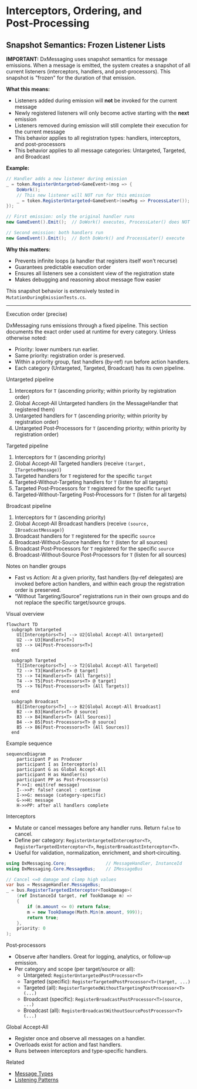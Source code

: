 # Interceptors, Ordering, and Post‑Processing

## Snapshot Semantics: Frozen Listener Lists

**IMPORTANT:** DxMessaging uses snapshot semantics for message emissions. When a message is emitted, the system creates a snapshot of all current listeners (interceptors, handlers, and post-processors). This snapshot is "frozen" for the duration of that emission.

**What this means:**

- Listeners added during emission will **not** be invoked for the current message
- Newly registered listeners will only become active starting with the **next** emission
- Listeners removed during emission will still complete their execution for the current message
- This behavior applies to all registration types: handlers, interceptors, and post-processors
- This behavior applies to all message categories: Untargeted, Targeted, and Broadcast

**Example:**

```csharp
// Handler adds a new listener during emission
_ = token.RegisterUntargeted<GameEvent>(msg => {
    DoWork();
    // This new listener will NOT run for this emission
    _ = token.RegisterUntargeted<GameEvent>(newMsg => ProcessLater());
});

// First emission: only the original handler runs
new GameEvent().Emit();  // DoWork() executes, ProcessLater() does NOT

// Second emission: both handlers run
new GameEvent().Emit();  // Both DoWork() and ProcessLater() execute
```

**Why this matters:**

- Prevents infinite loops (a handler that registers itself won't recurse)
- Guarantees predictable execution order
- Ensures all listeners see a consistent view of the registration state
- Makes debugging and reasoning about message flow easier

This snapshot behavior is extensively tested in `MutationDuringEmissionTests.cs`.

---

Execution order (precise)

DxMessaging runs emissions through a fixed pipeline. This section documents the exact order used at runtime for every category. Unless otherwise noted:

- Priority: lower numbers run earlier.
- Same priority: registration order is preserved.
- Within a priority group, fast handlers (by‑ref) run before action handlers.
- Each category (Untargeted, Targeted, Broadcast) has its own pipeline.

Untargeted pipeline

1. Interceptors for `T` (ascending priority; within priority by registration order)
1. Global Accept‑All Untargeted handlers (in the MessageHandler that registered them)
1. Untargeted handlers for `T` (ascending priority; within priority by registration order)
1. Untargeted Post‑Processors for `T` (ascending priority; within priority by registration order)

Targeted pipeline

1. Interceptors for `T` (ascending priority)
1. Global Accept‑All Targeted handlers (receive `(target, ITargetedMessage)`)
1. Targeted handlers for `T` registered for the specific `target`
1. Targeted‑Without‑Targeting handlers for `T` (listen for all targets)
1. Targeted Post‑Processors for `T` registered for the specific `target`
1. Targeted‑Without‑Targeting Post‑Processors for `T` (listen for all targets)

Broadcast pipeline

1. Interceptors for `T` (ascending priority)
1. Global Accept‑All Broadcast handlers (receive `(source, IBroadcastMessage)`)
1. Broadcast handlers for `T` registered for the specific `source`
1. Broadcast‑Without‑Source handlers for `T` (listen for all sources)
1. Broadcast Post‑Processors for `T` registered for the specific `source`
1. Broadcast‑Without‑Source Post‑Processors for `T` (listen for all sources)

Notes on handler groups

- Fast vs Action: At a given priority, fast handlers (by‑ref delegates) are invoked before action handlers, and within each group the registration order is preserved.
- “Without Targeting/Source” registrations run in their own groups and do not replace the specific target/source groups.

Visual overview

```mermaid
flowchart TD
  subgraph Untargeted
    U1[Interceptors<T>] --> U2[Global Accept‑All Untargeted]
    U2 --> U3[Handlers<T>]
    U3 --> U4[Post‑Processors<T>]
  end

  subgraph Targeted
    T1[Interceptors<T>] --> T2[Global Accept‑All Targeted]
    T2 --> T3[Handlers<T> @ target]
    T3 --> T4[Handlers<T> (All Targets)]
    T4 --> T5[Post‑Processors<T> @ target]
    T5 --> T6[Post‑Processors<T> (All Targets)]
  end

  subgraph Broadcast
    B1[Interceptors<T>] --> B2[Global Accept‑All Broadcast]
    B2 --> B3[Handlers<T> @ source]
    B3 --> B4[Handlers<T> (All Sources)]
    B4 --> B5[Post‑Processors<T> @ source]
    B5 --> B6[Post‑Processors<T> (All Sources)]
  end
```

Example sequence

```mermaid
sequenceDiagram
    participant P as Producer
    participant I as Interceptor(s)
    participant G as Global Accept‑All
    participant H as Handler(s)
    participant PP as Post‑Processor(s)
    P->>I: emit(ref message)
    I-->>P: false? cancel : continue
    I->>G: message (category‑specific)
    G->>H: message
    H->>PP: after all handlers complete
```

Interceptors

- Mutate or cancel messages before any handler runs. Return `false` to cancel.
- Define per category: `RegisterUntargetedInterceptor<T>`, `RegisterTargetedInterceptor<T>`, `RegisterBroadcastInterceptor<T>`.
- Useful for validation, normalization, enrichment, and short‑circuiting.

```csharp
using DxMessaging.Core;               // MessageHandler, InstanceId
using DxMessaging.Core.MessageBus;    // IMessageBus

// Cancel <=0 damage and clamp high values
var bus = MessageHandler.MessageBus;
_ = bus.RegisterTargetedInterceptor<TookDamage>(
    (ref InstanceId target, ref TookDamage m) =>
    {
        if (m.amount <= 0) return false;
        m = new TookDamage(Math.Min(m.amount, 999));
        return true;
    },
    priority: 0
);
```

Post‑processors

- Observe after handlers. Great for logging, analytics, or follow‑up emission.
- Per category and scope (per target/source or all):
  - Untargeted: `RegisterUntargetedPostProcessor<T>`
  - Targeted (specific): `RegisterTargetedPostProcessor<T>(target, ...)`
  - Targeted (all): `RegisterTargetedWithoutTargetingPostProcessor<T>(...)`
  - Broadcast (specific): `RegisterBroadcastPostProcessor<T>(source, ...)`
  - Broadcast (all): `RegisterBroadcastWithoutSourcePostProcessor<T>(...)`

Global Accept‑All

- Register once and observe all messages on a handler.
- Overloads exist for action and fast handlers.
- Runs between interceptors and type‑specific handlers.

Related

- [Message Types](MessageTypes.md)
- [Listening Patterns](ListeningPatterns.md)
